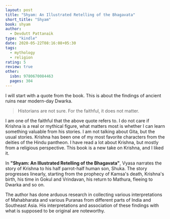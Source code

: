 ```yaml
---
layout: post
title: "Shyam: An Illustrated Retelling of the Bhagavata"
short_title: "Shyam"
book: shyam
author:
  - Devdutt Pattanaik
type: "kindle"
date: 2020-05-22T08:16:08+05:30
tags:
  - mythology
  - religion
rating: 5
review: true
other:
  isbn: 9780670084463
  pages: 304
---
```


<!-- {{< figure type="margin" src="/images/books/shyam.jpg" rating="5" title="Shyam: An Illustrated Retelling of the Bhagavata">}} -->

I will start with a quote from the book. This is about the findings of ancient ruins near modern-day Dwarka.

> Historians are not sure. For the faithful, it does not matter.

I am one of the faithful that the above quote refers to. I do not care if Krishna is a real or mythical figure, what matters most is whether I can learn something valuable from his stories. I am not talking about Gita, but the usual stories. Krishna has been one of my most favorite characters from the deities of the Hindu pantheon. I have read a lot about Krishna, but mostly from a religious perspective. This book is a new take on Krishna, and I liked it.

In **"Shyam: An Illustrated Retelling of the Bhagavata"**, Vyasa narrates the story of Krishna to his half parrot-half human son, Shuka. The story progresses linearly, starting from the prophecy of Kamsa's death, Krishna's birth, his time in Gokul and Vrindavan, his return to Mathura, fleeing to Dwarka and so on.

The author has done arduous research in collecting various interpretations of Mahabharata and various Puranas from different parts of India and Southeast Asia. His interpretations and association of these findings with what is supposed to be original are noteworthy.